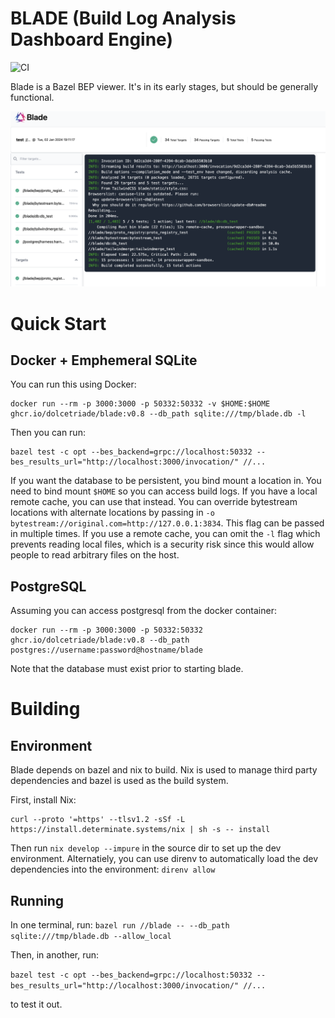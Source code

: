 # BLADE (Build Log Analysis Dashboard Engine)

![CI](https://github.com/DolceTriade/blade/actions/workflows/ci.yaml/badge.svg)

Blade is a Bazel BEP viewer. It's in its early stages, but should be generally functional.

![screenshot](img/ss.png)

# Quick Start

## Docker + Emphemeral SQLite

You can run this using Docker:

```
docker run --rm -p 3000:3000 -p 50332:50332 -v $HOME:$HOME ghcr.io/dolcetriade/blade:v0.8 --db_path sqlite:///tmp/blade.db -l
```

Then you can run:

```
bazel test -c opt --bes_backend=grpc://localhost:50332 --bes_results_url="http://localhost:3000/invocation/" //...
```

If you want the database to be persistent, you bind mount a location in. You need to bind mount `$HOME` so you can access build logs. If you have a local remote cache, you can use that instead. You can override bytestream locations with alternate locations by passing in `-o bytestream://original.com=http://127.0.0.1:3834`. This flag can be passed in multiple times. If you use a remote cache, you can omit the `-l` flag which prevents reading local files, which is a security risk since this would allow people to read arbitrary files on the host.

## PostgreSQL

Assuming you can access postgresql from the docker container:

```
docker run --rm -p 3000:3000 -p 50332:50332 ghcr.io/dolcetriade/blade:v0.8 --db_path postgres://username:password@hostname/blade
```

Note that the database must exist prior to starting blade.

# Building

## Environment

Blade depends on bazel and nix to build. Nix is used to manage third party dependencies and bazel is used as the build system.

First, install Nix:
```
curl --proto '=https' --tlsv1.2 -sSf -L https://install.determinate.systems/nix | sh -s -- install
```

Then run `nix develop --impure` in the source dir to set up the dev environment. Alternatiely, you can use direnv to automatically load the dev dependencies into the environment: `direnv allow`

## Running

In one terminal, run:
`bazel run //blade -- --db_path sqlite:///tmp/blade.db --allow_local`

Then, in another, run:

`bazel test -c opt --bes_backend=grpc://localhost:50332 --bes_results_url="http://localhost:3000/invocation/" //...`

to test it out.